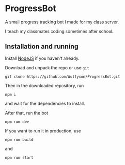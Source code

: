 # ProgressBot
A small progress tracking bot I made for my class server.

I teach my classmates coding sometimes after school.

## Installation and running
Install [NodeJS](https://nodejs.org/en) if you haven't already.

Download and unpack the repo or use `git`
```
git clone https://github.com/Wolfyxon/ProgressBot.git
```

Then in the downloaded repository, run
```
npm i
```
and wait for the dependencies to install.

After that, run the bot
```
npm run dev
```

If you want to run it in production, use
```
npm run build
```
and
```
npm run start
```
